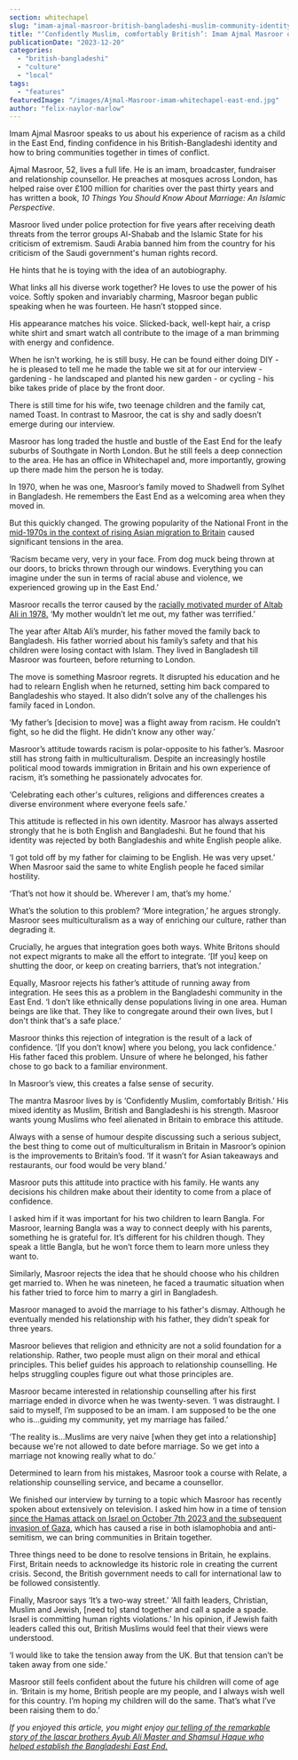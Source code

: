 ```yaml
---
section: whitechapel
slug: "imam-ajmal-masroor-british-bangladeshi-muslim-community-identity-israel-gaza"
title: "‘Confidently Muslim, comfortably British’: Imam Ajmal Masroor on multiculturalism, identity and community"
publicationDate: "2023-12-20"
categories: 
  - "british-bangladeshi"
  - "culture"
  - "local"
tags: 
  - "features"
featuredImage: "/images/Ajmal-Masroor-imam-whitechapel-east-end.jpg"
author: "felix-naylor-marlow"
---
```


Imam Ajmal Masroor speaks to us about his experience of racism as a child in the East End, finding confidence in his British-Bangladeshi identity and how to bring communities together in times of conflict.

Ajmal Masroor, 52, lives a full life. He is an imam, broadcaster, fundraiser and relationship counsellor. He preaches at mosques across London, has helped raise over £100 million for charities over the past thirty years and has written a book, _10 Things You Should Know About Marriage: An Islamic Perspective_.

Masroor lived under police protection for five years after receiving death threats from the terror groups Al-Shabab and the Islamic State for his criticism of extremism. Saudi Arabia banned him from the country for his criticism of the Saudi government's human rights record.

He hints that he is toying with the idea of an autobiography.

What links all his diverse work together? He loves to use the power of his voice. Softly spoken and invariably charming, Masroor began public speaking when he was fourteen. He hasn’t stopped since. 

His appearance matches his voice. Slicked-back, well-kept hair, a crisp white shirt and smart watch all contribute to the image of a man brimming with energy and confidence. 

When he isn’t working, he is still busy. He can be found either doing DIY - he is pleased to tell me he made the table we sit at for our interview - gardening - he landscaped and planted his new garden - or cycling - his bike takes pride of place by the front door.

There is still time for his wife, two teenage children and the family cat, named Toast. In contrast to Masroor, the cat is shy and sadly doesn’t emerge during our interview. 

Masroor has long traded the hustle and bustle of the East End for the leafy suburbs of Southgate in North London. But he still feels a deep connection to the area. He has an office in Whitechapel and, more importantly, growing up there made him the person he is today. 

In 1970, when he was one, Masroor’s family moved to Shadwell from Sylhet in Bangladesh. He remembers the East End as a welcoming area when they moved in.

But this quickly changed. The growing popularity of the National Front in the [mid-1970s in the context of rising Asian migration to Britain](https://whitechapellondon.co.uk/bangladeshi-independence-migration-east-london/) caused significant tensions in the area. 

‘Racism became very, very in your face. From dog muck being thrown at our doors, to bricks thrown through our windows. Everything you can imagine under the sun in terms of racial abuse and violence, we experienced growing up in the East End.’ 

Masroor recalls the terror caused by the [racially motivated murder of Altab Ali in 1978.](https://whitechapellondon.co.uk/1978-whitechapel-anti-racism/) ‘My mother wouldn’t let me out, my father was terrified.’ 

The year after Altab Ali’s murder, his father moved the family back to Bangladesh. His father worried about his family’s safety and that his children were losing contact with Islam. They lived in Bangladesh till Masroor was fourteen, before returning to London. 

The move is something Masroor regrets. It disrupted his education and he had to relearn English when he returned, setting him back compared to Bangladeshis who stayed. It also didn’t solve any of the challenges his family faced in London. 

‘My father’s \[decision to move\] was a flight away from racism. He couldn’t fight, so he did the flight. He didn’t know any other way.’ 

Masroor’s attitude towards racism is polar-opposite to his father’s. Masroor still has strong faith in multiculturalism. Despite an increasingly hostile political mood towards immigration in Britain and his own experience of racism, it’s something he passionately advocates for. 

‘Celebrating each other's cultures, religions and differences creates a diverse environment where everyone feels safe.’

This attitude is reflected in his own identity. Masroor has always asserted strongly that he is both English and Bangladeshi. But he found that his identity was rejected by both Bangladeshis and white English people alike. 

‘I got told off by my father for claiming to be English. He was very upset.’ When Masroor said the same to white English people he faced similar hostility.

‘That’s not how it should be. Wherever I am, that’s my home.’

What’s the solution to this problem? ‘More integration,’ he argues strongly. Masroor sees multiculturalism as a way of enriching our culture, rather than degrading it. 

Crucially, he argues that integration goes both ways. White Britons should not expect migrants to make all the effort to integrate. ‘\[If you\] keep on shutting the door, or keep on creating barriers, that’s not integration.’ 

Equally, Masroor rejects his father’s attitude of running away from integration. He sees this as a problem in the Bangladeshi community in the East End. ‘I don’t like ethnically dense populations living in one area. Human beings are like that. They like to congregate around their own lives, but I don't think that's a safe place.’ 

Masroor thinks this rejection of integration is the result of a lack of confidence. ‘\[If you don’t know\] where you belong, you lack confidence.’ His father faced this problem. Unsure of where he belonged, his father chose to go back to a familiar environment. 

In Masroor’s view, this creates a false sense of security.

The mantra Masroor lives by is ‘Confidently Muslim, comfortably British.’ His mixed identity as Muslim, British and Bangladeshi is his strength. Masroor wants young Muslims who feel alienated in Britain to embrace this attitude.

Always with a sense of humour despite discussing such a serious subject, the best thing to come out of multiculturalism in Britain in Masroor’s opinion is the improvements to Britain’s food. ‘If it wasn’t for Asian takeaways and restaurants, our food would be very bland.’

Masroor puts this attitude into practice with his family. He wants any decisions his children make about their identity to come from a place of confidence. 

I asked him if it was important for his two children to learn Bangla. For Masroor, learning Bangla was a way to connect deeply with his parents, something he is grateful for. It’s different for his children though. They speak a little Bangla, but he won’t force them to learn more unless they want to. 

Similarly, Masroor rejects the idea that he should choose who his children get married to. When he was nineteen, he faced a traumatic situation when his father tried to force him to marry a girl in Bangladesh. 

Masroor managed to avoid the marriage to his father's dismay. Although he eventually mended his relationship with his father, they didn’t speak for three years.

Masroor believes that religion and ethnicity are not a solid foundation for a relationship. Rather, two people must align on their moral and ethical principles. This belief guides his approach to relationship counselling. He helps struggling couples figure out what those principles are.

Masroor became interested in relationship counselling after his first marriage ended in divorce when he was twenty-seven. ‘I was distraught. I said to myself, I’m supposed to be an imam. I am supposed to be the one who is…guiding my community, yet my marriage has failed.’

‘The reality is…Muslims are very naive \[when they get into a relationship\] because we're not allowed to date before marriage. So we get into a marriage not knowing really what to do.’

Determined to learn from his mistakes, Masroor took a course with Relate, a relationship counselling service, and became a counsellor. 

We finished our interview by turning to a topic which Masroor has recently spoken about extensively on television. I asked him how in a time of tension [since the Hamas attack on Israel on October 7th 2023 and the subsequent invasion of Gaza](https://whitechapellondon.co.uk/gaza-palestine-protest-tower-hamlets-november-2023/), which has caused a rise in both islamophobia and anti-semitism, we can bring communities in Britain together. 

Three things need to be done to resolve tensions in Britain, he explains. First, Britain needs to acknowledge its historic role in creating the current crisis. Second, the British government needs to call for international law to be followed consistently. 

Finally, Masroor says ‘It’s a two-way street.’ ‘All faith leaders, Christian, Muslim and Jewish, \[need to\] stand together and call a spade a spade. Israel is committing human rights violations.’ In his opinion, if Jewish faith leaders called this out, British Muslims would feel that their views were understood. 

‘I would like to take the tension away from the UK. But that tension can’t be taken away from one side.’

Masroor still feels confident about the future his children will come of age in. ‘Britain is my home, British people are my people, and I always wish well for this country. I’m hoping my children will do the same. That’s what I’ve been raising them to do.’

_If you enjoyed this article, you might enjoy_ [_our telling of the remarkable story of the lascar brothers Ayub Ali Master and Shamsul Haque who helped establish the Bangladeshi East End._](https://whitechapellondon.co.uk/ayub-ali-master-shamsul-haque-british-bangladeshi-east-end-history/)

